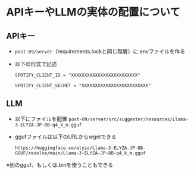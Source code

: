 # APIキーやLLMの実体の配置について

## APIキー
- `post-09/server`（requirements.lockと同じ階層）に.envファイルを作る
- 以下の形式で記述
  
  `SPOTIFY_CLIENT_ID = "XXXXXXXXXXXXXXXXXXXXXXXXX"`
  
  `SPOTIFY_CLIENT_SECRET = "XXXXXXXXXXXXXXXXXXXXXXXXX"`
  
## LLM 
- 以下にファイルを配置
  `post-09/server/src/suggester/resources/Llama-3-ELYZA-JP-8B-q4_k_m.gguf`
  
- ggufファイルは以下のURLからwgetできる
  
  `https://huggingface.co/elyza/Llama-3-ELYZA-JP-8B-GGUF/resolve/main/Llama-3-ELYZA-JP-8B-q4_k_m.gguf`

※別のgguf、もしくは.binを使うこともできる
